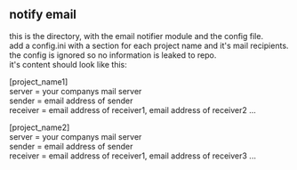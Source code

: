 ## notify email

this is the directory, with the email notifier module and the config file.<br>
add a config.ini with a section for each project name and it's mail recipients.
the config is ignored so no information is leaked to repo.<br>
it's content should look like this:<br>

[project_name1]<br>
server = your companys mail server<br>
sender = email address of sender<br>
receiver = email address of receiver1, email address of receiver2 ...<br>

[project_name2]<br>
server = your companys mail server<br>
sender = email address of sender<br>
receiver = email address of receiver1, email address of receiver3 ...<br>
